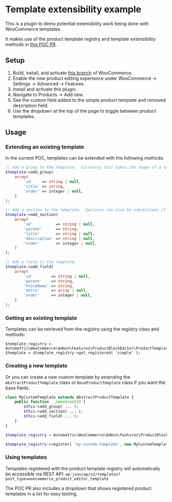 # Template extensibility example

This is a plugin to demo potential extensibility work being done with WooCommerce templates.

It makes use of the product template registry and template extensibility methods in [this POC PR](https://github.com/woocommerce/woocommerce/pull/39129).  

## Setup

1. Build, install, and activate [this branch](https://github.com/woocommerce/woocommerce/pull/39129) of WooCommerce.
2. Enable the new product editing experience under WooCommerce -> Settings -> Advanced -> Features.
3. Install and activate this plugin.
4. Navigate to Products -> Add new.
5. See the custom field added to the simple product template and removed description field.
6. Use the dropdown at the top of the page to toggle between product templates.

## Usage

### Extending an existing template

In the current POC, templates can be extended with the following methods:

```php
// Add a group to the template.  Currently this takes the shape of a tab in the new product UI.
$template->add_group(
	array(
		'id'    => string | null,
		'title' => string,
		'order' => integer | null,
	)
);

// Add a section to the template.  Sections can also be subsections if added to a respective section parent.
$template->add_section(
	array(
		'id'          => string | null,
		'parent'      => string,
		'title'       => string | null,
		'description' => string | null,
		'order'       => integer | null,
	)
);

// Add a field to the template.
$template->add_field(
	array(
		'id'        => string | null,
		'parent'    => string,
		'blockName' => string,
		'attrs'     => array | null,
		'order'     => integer | null,
	)
);
```

### Getting an existing template

Templates can be retrieved from the registry using the registry class and methods:

```
$template_registry = Automattic\WooCommerce\Admin\Features\ProductBlockEditor\ProductTemplates\ProductTemplateRegistry::get_instance();
$template = $template_registry->get_registered( 'simple' );
```

### Creating a new template

Or you can create a new custom template by extending the `AbstractProductTemplate` class or `BaseProductTemplate` class if you want the base fields.

```php
class MyCustomTemplate extends AbstractProductTemplate {
	public function __construct() {
		$this->add_group( ... );
		$this->add_section( ... );
		$this->add_field( ... );
	}
}

$template_registry = Automattic\WooCommerce\Admin\Features\ProductBlockEditor\ProductTemplates\ProductTemplateRegistry::get_instance();

$template_registry->register( 'my-custom-template', new MyCustomTemplate() );
```

### Using templates

Templates registered with the product template registry will automatically be accessible via REST API: `wp-json/wp/v2/templates?post_type=woocommerce_product_editor_template`

The POC PR also includes a dropdown that shows registered product templates in a list for easy testing.